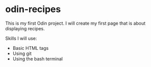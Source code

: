 # odin-recipes

This is my first Odin project. I will create my first page that is about displaying recipes.

Skills I will use:
- Basic HTML tags
- Using git
- Using the bash terminal